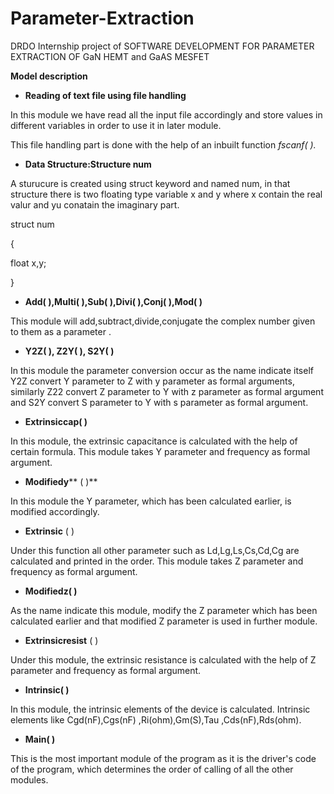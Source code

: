 # Parameter-Extraction
DRDO Internship project of SOFTWARE DEVELOPMENT FOR PARAMETER EXTRACTION OF GaN HEMT and GaAS MESFET

**Model description**

- **Reading of text file using file handling**

In this module we have read all the input file accordingly and store values in different variables in order to use it in later module.

This file handling part is done with the help of an inbuilt function _fscanf( )._

- **Data Structure:Structure num**

A sturucure is created using struct keyword and named num, in that structure there is two floating type variable x and y where x contain the real valur and yu conatain the imaginary part.

struct num

{

float x,y;

}

- **Add( ),Multi( ),Sub( ),Divi( ),Conj( ),Mod( )**

This module will add,subtract,divide,conjugate the complex number given to them as a parameter .

- **Y2Z( ), Z2Y( ), S2Y( )**

In this module the parameter conversion occur as the name indicate itself Y2Z convert Y parameter to Z with y parameter as formal arguments, similarly Z22 convert Z parameter to Y with z parameter as formal argument and S2Y convert S parameter to Y with s parameter as formal argument.

- **Extrinsiccap( )**

In this module, the extrinsic capacitance is calculated with the help of certain formula. This module takes Y parameter and frequency as formal argument.

- **Modifiedy**** ( )**

In this module the Y parameter, which has been calculated earlier, is modified accordingly.

- **Extrinsic** ( )

Under this function all other parameter such as Ld,Lg,Ls,Cs,Cd,Cg are calculated and printed in the order. This module takes Z parameter and frequency as formal argument.

- **Modifiedz( )**

As the name indicate this module, modify the Z parameter which has been calculated earlier and that modified Z parameter is used in further module.

- **Extrinsicresist** ( )

Under this module, the extrinsic resistance is calculated with the help of Z parameter and frequency as formal argument.

- **Intrinsic( )**

In this module, the intrinsic elements of the device is calculated. Intrinsic elements like Cgd(nF),Cgs(nF) ,Ri(ohm),Gm(S),Tau ,Cds(nF),Rds(ohm).

- **Main( )**

This is the most important module of the program as it is the driver&#39;s code of the program, which determines the order of calling of all the other modules.
